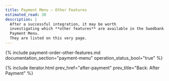 ```yaml
---
title: Payment Menu – Other Features
estimated_read: 30
description: |
  After a successful integration, it may be worth
  investigating which **other features** are available in the Swedbank Pay 
  Payment Menu.
  They are listed on this very page.
---
```


{% include payment-order-other-features.md documentation_section="payment-menu"
operation_status_bool="true" %}

{% include iterator.html prev_href="after-payment" prev_title="Back: After
Payment" %}
